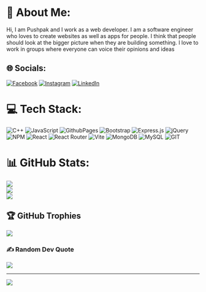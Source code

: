 # 💫 About Me:
Hi, I am Pushpak and I work as a web developer. I am a software engineer who loves to create websites as well as apps for people. I think that people should look at the bigger picture when they are building something. I love to work in groups where everyone can voice their opinions and ideas


## 🌐 Socials:
[![Facebook](https://img.shields.io/badge/Facebook-%231877F2.svg?logo=Facebook&logoColor=white)](https://facebook.com/https://www.facebook.com/pushpak.krbuman/) [![Instagram](https://img.shields.io/badge/Instagram-%23E4405F.svg?logo=Instagram&logoColor=white)](https://instagram.com/https://www.instagram.com/pushpak.47/) [![LinkedIn](https://img.shields.io/badge/LinkedIn-%230077B5.svg?logo=linkedin&logoColor=white)](https://linkedin.com/in/www.linkedin.com/in/pushpak-soni-9aab86220) 

# 💻 Tech Stack:
![C++](https://img.shields.io/badge/c++-%2300599C.svg?style=for-the-badge&logo=c%2B%2B&logoColor=white) ![JavaScript](https://img.shields.io/badge/javascript-%23323330.svg?style=for-the-badge&logo=javascript&logoColor=%23F7DF1E) ![GithubPages](https://img.shields.io/badge/github%20pages-121013?style=for-the-badge&logo=github&logoColor=white) ![Bootstrap](https://img.shields.io/badge/bootstrap-%238511FA.svg?style=for-the-badge&logo=bootstrap&logoColor=white) ![Express.js](https://img.shields.io/badge/express.js-%23404d59.svg?style=for-the-badge&logo=express&logoColor=%2361DAFB) ![jQuery](https://img.shields.io/badge/jquery-%230769AD.svg?style=for-the-badge&logo=jquery&logoColor=white) ![NPM](https://img.shields.io/badge/NPM-%23CB3837.svg?style=for-the-badge&logo=npm&logoColor=white) ![React](https://img.shields.io/badge/react-%2320232a.svg?style=for-the-badge&logo=react&logoColor=%2361DAFB) ![React Router](https://img.shields.io/badge/React_Router-CA4245?style=for-the-badge&logo=react-router&logoColor=white) ![Vite](https://img.shields.io/badge/vite-%23646CFF.svg?style=for-the-badge&logo=vite&logoColor=white) ![MongoDB](https://img.shields.io/badge/MongoDB-%234ea94b.svg?style=for-the-badge&logo=mongodb&logoColor=white) ![MySQL](https://img.shields.io/badge/mysql-%2300000f.svg?style=for-the-badge&logo=mysql&logoColor=white) ![GIT](https://img.shields.io/badge/Git-fc6d26?style=for-the-badge&logo=git&logoColor=white)
# 📊 GitHub Stats:
![](https://github-readme-stats.vercel.app/api?username=PushpakSoni&theme=react&hide_border=false&include_all_commits=true&count_private=true)<br/>
![](https://github-readme-streak-stats.herokuapp.com/?user=PushpakSoni&theme=react&hide_border=false)<br/>
![](https://github-readme-stats.vercel.app/api/top-langs/?username=PushpakSoni&theme=react&hide_border=false&include_all_commits=true&count_private=true&layout=compact)

## 🏆 GitHub Trophies
![](https://github-profile-trophy.vercel.app/?username=PushpakSoni&theme=radical&no-frame=false&no-bg=true&margin-w=4)

### ✍️ Random Dev Quote
![](https://quotes-github-readme.vercel.app/api?type=horizontal&theme=radical)


---
[![](https://visitcount.itsvg.in/api?id=PushpakSoni&icon=0&color=0)](https://visitcount.itsvg.in)

<!-- Proudly created with GPRM ( https://gprm.itsvg.in ) -->
